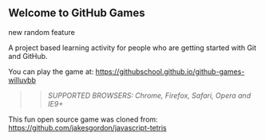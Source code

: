 ## Welcome to GitHub Games
new random feature

A project based learning activity for people who are getting started with Git and GitHub.

You can play the game at: https://githubschool.github.io/github-games-willuvbb

>> _*SUPPORTED BROWSERS*: Chrome, Firefox, Safari, Opera and IE9+_

This fun open source game was cloned from: https://github.com/jakesgordon/javascript-tetris
